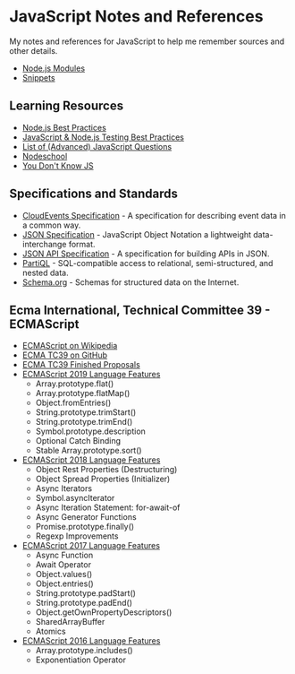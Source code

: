 # JavaScript Notes and References

My notes and references for JavaScript to help me remember sources and other details.

* [Node.js Modules](Nodejs.md)
* [Snippets](Snippets.md)

## Learning Resources

* [Node.js Best Practices](https://github.com/goldbergyoni/nodebestpractices)
* [JavaScript & Node.js Testing Best Practices](https://github.com/goldbergyoni/javascript-testing-best-practices)
* [List of (Advanced) JavaScript Questions](https://github.com/lydiahallie/javascript-questions)
* [Nodeschool](https://nodeschool.io/)
* [You Don't Know JS](https://github.com/getify/You-Dont-Know-JS)

## Specifications and Standards

* [CloudEvents Specification](https://cloudevents.io/) - A specification for describing event data in a common way.
* [JSON Specification](https://www.json.org/) - JavaScript Object Notation a lightweight data-interchange format.
* [JSON API Specification](https://jsonapi.org/) - A specification for building APIs in JSON.
* [PartiQL](https://partiql.org/) - SQL-compatible access to relational, semi-structured, and nested data.
* [Schema.org](https://schema.org/) - Schemas for structured data on the Internet.

## Ecma International, Technical Committee 39 - ECMAScript

* [ECMAScript on Wikipedia](https://en.wikipedia.org/wiki/ECMAScript)
* [ECMA TC39 on GitHub](https://github.com/tc39)
* [ECMA TC39 Finished Proposals](https://github.com/tc39/proposals/blob/master/finished-proposals.md)
* [ECMAScript 2019 Language Features](ES2019.md)
  * Array.prototype.flat()
  * Array.prototype.flatMap()
  * Object.fromEntries()
  * String.prototype.trimStart()
  * String.prototype.trimEnd()
  * Symbol.prototype.description
  * Optional Catch Binding
  * Stable Array.prototype.sort()
* [ECMAScript 2018 Language Features](ES2018.md)
  * Object Rest Properties (Destructuring)
  * Object Spread Properties (Initializer)
  * Async Iterators
  * Symbol.asyncIterator
  * Async Iteration Statement: for-await-of
  * Async Generator Functions
  * Promise.prototype.finally()
  * Regexp Improvements
* [ECMAScript 2017 Language Features](ES2017.md)
  * Async Function
  * Await Operator
  * Object.values()
  * Object.entries()
  * String.prototype.padStart()
  * String.prototype.padEnd()
  * Object.getOwnPropertyDescriptors()
  * SharedArrayBuffer
  * Atomics
* [ECMAScript 2016 Language Features](ES2016.md)
  * Array.prototype.includes()
  * Exponentiation Operator


